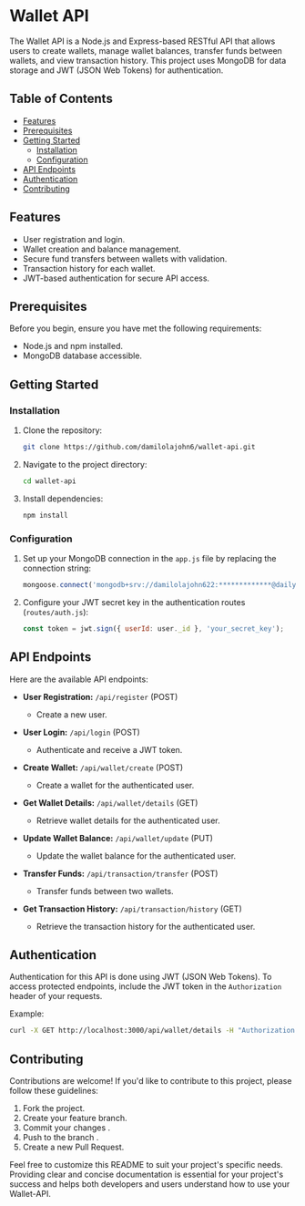 # Wallet API

The Wallet API is a Node.js and Express-based RESTful API that allows users to create wallets, manage wallet balances, transfer funds between wallets, and view transaction history. This project uses MongoDB for data storage and JWT (JSON Web Tokens) for authentication.

## Table of Contents

- [Features](#features)
- [Prerequisites](#prerequisites)
- [Getting Started](#getting-started)
  - [Installation](#installation)
  - [Configuration](#configuration)
- [API Endpoints](#api-endpoints)
- [Authentication](#authentication)
- [Contributing](#contributing)

## Features

- User registration and login.
- Wallet creation and balance management.
- Secure fund transfers between wallets with validation.
- Transaction history for each wallet.
- JWT-based authentication for secure API access.

## Prerequisites

Before you begin, ensure you have met the following requirements:

- Node.js and npm installed.
- MongoDB database accessible.

## Getting Started

### Installation

1. Clone the repository:

   ```bash
   git clone https://github.com/damilolajohn6/wallet-api.git
   ```

2. Navigate to the project directory:

   ```bash
   cd wallet-api
   ```

3. Install dependencies:

   ```bash
   npm install
   ```

### Configuration

1. Set up your MongoDB connection in the `app.js` file by replacing the connection string:

   ```javascript
   mongoose.connect('mongodb+srv://damilolajohn622:*************@dailys.ukhegz8.mongodb.net/', { useNewUrlParser: true, useUnifiedTopology: true })
   ```

2. Configure your JWT secret key in the authentication routes (`routes/auth.js`):

   ```javascript
   const token = jwt.sign({ userId: user._id }, 'your_secret_key');
   ```

## API Endpoints

Here are the available API endpoints:

- **User Registration:** `/api/register` (POST)
  - Create a new user.

- **User Login:** `/api/login` (POST)
  - Authenticate and receive a JWT token.

- **Create Wallet:** `/api/wallet/create` (POST)
  - Create a wallet for the authenticated user.

- **Get Wallet Details:** `/api/wallet/details` (GET)
  - Retrieve wallet details for the authenticated user.

- **Update Wallet Balance:** `/api/wallet/update` (PUT)
  - Update the wallet balance for the authenticated user.

- **Transfer Funds:** `/api/transaction/transfer` (POST)
  - Transfer funds between two wallets.

- **Get Transaction History:** `/api/transaction/history` (GET)
  - Retrieve the transaction history for the authenticated user.

## Authentication

Authentication for this API is done using JWT (JSON Web Tokens). To access protected endpoints, include the JWT token in the `Authorization` header of your requests.

Example:

```bash
curl -X GET http://localhost:3000/api/wallet/details -H "Authorization: YOUR_JWT_TOKEN_HERE"
```

## Contributing

Contributions are welcome! If you'd like to contribute to this project, please follow these guidelines:

1. Fork the project.
2. Create your feature branch.
3. Commit your changes .
4. Push to the branch .
5. Create a new Pull Request.


Feel free to customize this README to suit your project's specific needs. Providing clear and concise documentation is essential for your project's success and helps both developers and users understand how to use your Wallet-API.
